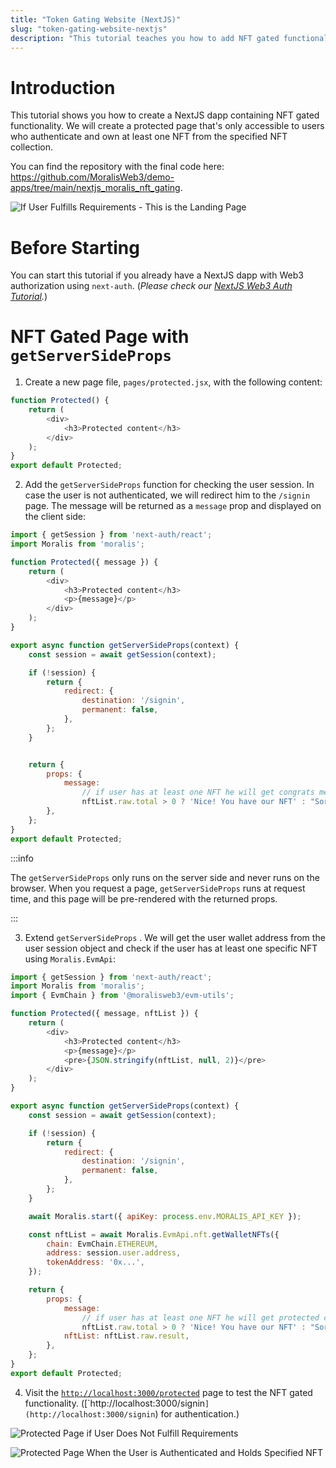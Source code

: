 ```yaml
---
title: "Token Gating Website (NextJS)"
slug: "token-gating-website-nextjs"
description: "This tutorial teaches you how to add NFT gated functionality to your NextJS dapp. You can set the rules using `getServerSide` for each page you want to protect. This tutorial works on almost any blockchain, including Ethereum, Polygon, BNB Smart Chain, Avalanche, Cronos, and many more!"
---
```

# Introduction

This tutorial shows you how to create a NextJS dapp containing NFT gated functionality. We will create a protected page that's only accessible to users who authenticate and own at least one NFT from the specified NFT collection.

You can find the repository with the final code here: <https://github.com/MoralisWeb3/demo-apps/tree/main/nextjs_moralis_nft_gating>.

![If User Fulfills Requirements - This is the Landing Page](/img/content/dfc9bf3-81e82ad-Untitled.png)

# Before Starting

You can start this tutorial if you already have a NextJS dapp with Web3 authorization using `next-auth`. (_Please check our [NextJS Web3 Auth Tutorial](/authentication-api/how-to-sign-in-with-metamask)._)

# NFT Gated Page with `getServerSideProps`

1. Create a new page file, `pages/protected.jsx`, with the following content:

```javascript
function Protected() {
    return (
        <div>
            <h3>Protected content</h3>
        </div>
    );
}
export default Protected;
```



2. Add the `getServerSideProps` function for checking the user session. In case the user is not authenticated, we will redirect him to the `/signin` page. The message will be returned as a `message` prop and displayed on the client side:

```javascript
import { getSession } from 'next-auth/react';
import Moralis from 'moralis';

function Protected({ message }) {
    return (
        <div>
            <h3>Protected content</h3>
            <p>{message}</p>
        </div>
    );
}

export async function getServerSideProps(context) {
    const session = await getSession(context);

    if (!session) {
        return {
            redirect: {
                destination: '/signin',
                permanent: false,
            },
        };
    }


    return {
        props: {
            message:
                // if user has at least one NFT he will get congrats message
                nftList.raw.total > 0 ? 'Nice! You have our NFT' : "Sorry, you don't have our NFT",
        },
    };
}
export default Protected;
```



:::info 

The `getServerSideProps` only runs on the server side and never runs on the browser. When you request a page, `getServerSideProps` runs at request time, and this page will be pre-rendered with the returned props.

:::

3. Extend `getServerSideProps` . We will get the user wallet address from the user session object and check if the user has at least one specific NFT using `Moralis.EvmApi`:

```javascript
import { getSession } from 'next-auth/react';
import Moralis from 'moralis';
import { EvmChain } from '@moralisweb3/evm-utils';

function Protected({ message, nftList }) {
    return (
        <div>
            <h3>Protected content</h3>
            <p>{message}</p>
            <pre>{JSON.stringify(nftList, null, 2)}</pre>
        </div>
    );
}

export async function getServerSideProps(context) {
    const session = await getSession(context);

    if (!session) {
        return {
            redirect: {
                destination: '/signin',
                permanent: false,
            },
        };
    }

    await Moralis.start({ apiKey: process.env.MORALIS_API_KEY });

    const nftList = await Moralis.EvmApi.nft.getWalletNFTs({
      	chain: EvmChain.ETHEREUM,
        address: session.user.address,
        tokenAddress: '0x...',
    });

    return {
        props: {
            message:
                // if user has at least one NFT he will get protected content
                nftList.raw.total > 0 ? 'Nice! You have our NFT' : "Sorry, you don't have our NFT",
            nftList: nftList.raw.result,
        },
    };
}
export default Protected;
```



4. Visit the [`http://localhost:3000/protected`](http://localhost:3000/protected`) page to test the NFT gated functionality. ([`http://localhost:3000/signin`](http://localhost:3000/signin`) for authentication.)

![Protected Page if User Does Not Fulfill Requirements](/img/content/f8b4e79-Untitled.png)

![Protected Page When the User is Authenticated and Holds Specified NFT](/img/content/81e82ad-Untitled.png)